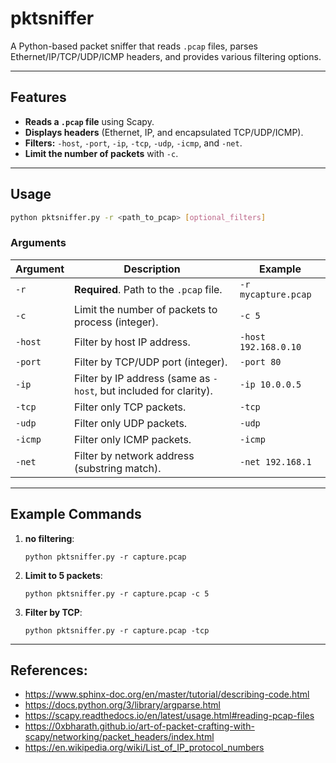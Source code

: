 # pktsniffer

A Python-based packet sniffer that reads `.pcap` files, parses Ethernet/IP/TCP/UDP/ICMP headers, and provides various filtering options.

---

## Features

- **Reads a `.pcap` file** using Scapy.
- **Displays headers** (Ethernet, IP, and encapsulated TCP/UDP/ICMP).
- **Filters:** `-host`, `-port`, `-ip`, `-tcp`, `-udp`, `-icmp`, and `-net`.
- **Limit the number of packets**  with `-c`.

---
## Usage

```bash
python pktsniffer.py -r <path_to_pcap> [optional_filters]
```

### Arguments

| Argument         | Description                                               | Example                                  |
|------------------|-----------------------------------------------------------|------------------------------------------|
| `-r`             | **Required**. Path to the `.pcap` file.                  | `-r mycapture.pcap`                      |
| `-c`             | Limit the number of packets to process (integer).        | `-c 5`                                   |
| `-host`          | Filter by host IP address.                               | `-host 192.168.0.10`                     |
| `-port`          | Filter by TCP/UDP port (integer).                        | `-port 80`                               |
| `-ip`            | Filter by IP address (same as `-host`, but included for clarity). | `-ip 10.0.0.5`                 |
| `-tcp`           | Filter only TCP packets.                                 | `-tcp`                                   |
| `-udp`           | Filter only UDP packets.                                 | `-udp`                                   |
| `-icmp`          | Filter only ICMP packets.                                | `-icmp`                                  |
| `-net`           | Filter by network address (substring match).            | `-net 192.168.1`                         |

---

## Example Commands

1. **no filtering**:
   ```
   python pktsniffer.py -r capture.pcap
   ```
2. **Limit to 5 packets**:
   ```
   python pktsniffer.py -r capture.pcap -c 5
   ```
3. **Filter by TCP**:
   ```
   python pktsniffer.py -r capture.pcap -tcp
   ```
---

## References:
- https://www.sphinx-doc.org/en/master/tutorial/describing-code.html
- https://docs.python.org/3/library/argparse.html
- https://scapy.readthedocs.io/en/latest/usage.html#reading-pcap-files
- https://0xbharath.github.io/art-of-packet-crafting-with-scapy/networking/packet_headers/index.html
- https://en.wikipedia.org/wiki/List_of_IP_protocol_numbers